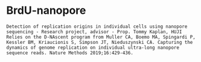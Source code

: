 # BrdU-nanopore
    Detection of replication origins in individual cells using nanopore sequencing - Research project, advisor - Prop. Tommy Kaplan, HUJI 
    Relies on the D-NAscent program from Muller CA, Boemo MA, Spingardi P, Kessler BM, Kriaucionis S, Simpson JT, Nieduszynski CA. Capturing the dynamics of genome replication on individual ultra-long nanopore sequence reads. Nature Methods 2019;16:429-436.
